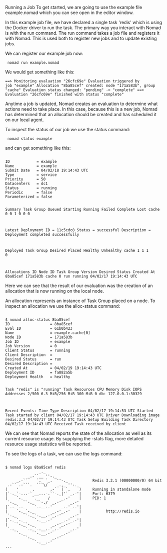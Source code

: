 Running a Job
To get started, we are going to use the example file example.nomad which you can see open in the editor window.

In this example job file, we have declared a single task 'redis' which is using the Docker driver to run the task. The primary way you interact with Nomad is with the run command. The run command takes a job file and registers it with Nomad. This is used both to register new jobs and to update existing jobs.

We can register our example job now:

<code> nomad run example.nomad </code>

We would get something like this:

<code>==> Monitoring evaluation "26cfc69e"
  Evaluation triggered by job "example"
  Allocation "8ba85cef" created: node "171a583b", group "cache"
  Evaluation status changed: "pending" -> "complete"
==> Evaluation "26cfc69e" finished with status "complete"</code>

Anytime a job is updated, Nomad creates an evaluation to determine what actions need to take place. In this case, because this is a new job, Nomad has determined that an allocation should be created and has scheduled it on our local agent.

To inspect the status of our job we use the status command:

<code> nomad status example </code>

and can get something like this:

<code>
ID            = example
Name          = example
Submit Date   = 04/02/18 19:14:43 UTC
Type          = service
Priority      = 50
Datacenters   = dc1
Status        = running
Periodic      = false
Parameterized = false

Summary
Task Group  Queued  Starting  Running  Failed  Complete  Lost
cache       0       0         1        0       0         0

Latest Deployment
ID          = 11c5cdc8
Status      = successful
Description = Deployment completed successfully

Deployed
Task Group  Desired  Placed  Healthy  Unhealthy
cache       1        1       1        0

Allocations
ID        Node ID   Task Group  Version  Desired  Status   Created At
8ba85cef  171a583b  cache       0        run      running  04/02/17 19:14:43 UTC
</code>

Here we can see that the result of our evaluation was the creation of an allocation that is now running on the local node.

An allocation represents an instance of Task Group placed on a node. To inspect an allocation we use the alloc-status command:

<code>
$ nomad alloc-status 8ba85cef
ID                  = 8ba85cef
Eval ID             = 61b0b423
Name                = example.cache[0]
Node ID             = 171a583b
Job ID              = example
Job Version         = 0
Client Status       = running
Client Description  = <none>
Desired Status      = run
Desired Description = <none>
Created At          = 04/02/19 19:14:43 UTC
Deployment ID       = fa882a5b
Deployment Health   = healthy

Task "redis" is "running"
Task Resources
CPU    Memory           Disk     IOPS  Addresses
2/500  6.3 MiB/256 MiB  300 MiB  0     db: 127.0.0.1:30329

Recent Events:
Time                   Type      Description
04/02/17 19:14:53 UTC  Started     Task started by client
04/02/17 19:14:43 UTC  Driver      Downloading image redis:3.2
04/02/17 19:14:43 UTC  Task Setup  Building Task Directory
04/02/17 19:14:43 UTC  Received    Task received by client
</code>

We can see that Nomad reports the state of the allocation as well as its current resource usage. By supplying the -stats flag, more detailed resource usage statistics will be reported.

To see the logs of a task, we can use the logs command:

<code>
$ nomad logs 8ba85cef redis
               _._
          _.-``__ ''-._
     _.-``    `.  `_.  ''-._           Redis 3.2.1 (00000000/0) 64 bit
 .-`` .-```.  ```\/    _.,_ ''-._
(    '      ,       .-`  | `,    )     Running in standalone mode
|`-._`-...-` __...-.``-._|'` _.-'|     Port: 6379
|    `-._   `._    /     _.-'    |     PID: 1
 `-._    `-._  `-./  _.-'    _.-'
|`-._`-._    `-.__.-'    _.-'_.-'|
|    `-._`-._        _.-'_.-'    |           http://redis.io
 `-._    `-._`-.__.-'_.-'    _.-'
|`-._`-._    `-.__.-'    _.-'_.-'|
|    `-._`-._        _.-'_.-'    |
 `-._    `-._`-.__.-'_.-'    _.-'
     `-._    `-.__.-'    _.-'
         `-._        _.-'
             `-.__.-'
...
</code>



